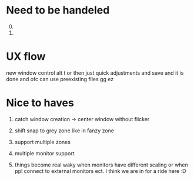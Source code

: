 # Need to be handeled

0. 

1.


# UX flow
new window
control alt t or
then just quick adjustments and save and it is done
and ofc can use preexisting files 
gg ez



# Nice to haves 

1. catch window creation -> center window without flicker

1. shift snap to grey zone like in fanzy zone

1. support multiple zones

1. multiple monitor support

1. things become real waky when monitors have different scaling or when ppl connect to external monitors ect. I think we are in for a ride here :D



